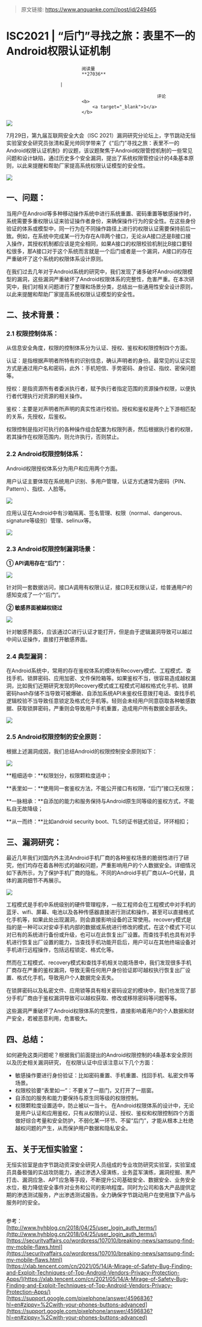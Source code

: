 > 原文链接: https://www.anquanke.com//post/id/249465 


# ISC2021 | “后门”寻找之旅：表里不一的Android权限认证机制


                                阅读量   
                                **27036**
                            
                        |
                        
                                                            评论
                                <b>
                                    <a target="_blank">1</a>
                                </b>
                                                                                    



[![](https://p2.ssl.qhimg.com/t017bcb381194b1ea42.jpg)](https://p2.ssl.qhimg.com/t017bcb381194b1ea42.jpg)



7月29日，第九届互联网安全大会（ISC 2021）漏洞研究分论坛上，字节跳动无恒实验室安全研究员张清和夏光帅同学带来了《“后门”寻找之旅：表里不一的Android权限认证机制》的议题，该议题聚焦于Android权限管控机制的一些常见问题和设计缺陷，通过历史多个安全漏洞，提出了系统权限管控设计的4条基本原则，以此来提醒和帮助厂家提高系统权限认证模型的安全性。

[![](https://p2.ssl.qhimg.com/t0154b9acca15c5540d.jpg)](https://p2.ssl.qhimg.com/t0154b9acca15c5540d.jpg)



## 一、问题：

当用户在Android等多种移动操作系统中进行系统重置、密码重置等敏感操作时，系统需要多重权限认证来验证操作者身份，来确保操作行为的安全性。在这些身份验证的体系或模型中，同一行为在不同操作路径上进行的权限认证需要保持前后一致。例如，在系统中完成某一行为存在A/B两个接口，无论从A接口还是B接口接入操作，其授权机制都应该是完全相同，如果A接口的权限校验机制比B接口要轻松很多，那A接口对于这个系统而言就是一个后门或者是一个漏洞，A接口的存在严重破坏了这个系统的权限体系设计原则。

在我们过去几年对于Android系统的研究中，我们发现了诸多破坏Android权限模型的漏洞，这些漏洞严重破坏了Android权限体系的完整性，危害严重。在本次研究中，我们对相关问题进行了整理和场景分类，总结出一些通用性安全设计原则，以此来提醒和帮助厂家提高系统权限认证模型的安全性。



## 二、技术背景：

### <a class="reference-link" name="2.1%20%E6%9D%83%E9%99%90%E6%8E%A7%E5%88%B6%E4%BD%93%E7%B3%BB%EF%BC%9A"></a>2.1 权限控制体系：

从信息安全角度，权限的控制体系分为认证、授权、鉴权和权限控制四个方面。

认证：是指根据声明者所特有的识别信息，确认声明者的身份。最常见的认证实现方式是通过用户名和密码，此外：手机短信、手势密码、身份证、指纹、密保问题等。

授权：是指资源所有者委派执行者，赋予执行者指定范围的资源操作权限，以便执行者代理执行对资源的相关操作。

鉴权：主要是对声明者所声明的真实性进行校验。授权和鉴权是两个上下游相匹配的关系，先授权，后鉴权。

权限控制是指对可执行的各种操作组合配置为权限列表，然后根据执行者的权限，若其操作在权限范围内，则允许执行，否则禁止。

### <a class="reference-link" name="2.2%20Android%E6%9D%83%E9%99%90%E6%8E%A7%E5%88%B6%E4%BD%93%E7%B3%BB%EF%BC%9A"></a>2.2 Android权限控制体系：

Android权限授权体系分为用户和应用两个方面。

用户认证主要体现在系统用户识别、多用户管理，认证方式通常为密码（PIN、Pattern）、指纹、人脸等。

[![](https://p0.ssl.qhimg.com/t01057aaab50234027b.png)](https://p0.ssl.qhimg.com/t01057aaab50234027b.png)

应用认证在Android中有沙箱隔离、签名管理、权限（normal、dangerous、signature等级别）管理、selinux等。

[![](https://p0.ssl.qhimg.com/t0198e746ae7006000a.png)](https://p0.ssl.qhimg.com/t0198e746ae7006000a.png)

### <a class="reference-link" name="2.3%20Android%E6%9D%83%E9%99%90%E6%8E%A7%E5%88%B6%E6%BC%8F%E6%B4%9E%E5%9C%BA%E6%99%AF%EF%BC%9A"></a>2.3 Android权限控制漏洞场景：

**① API调用存在“后门”：**

[![](https://p4.ssl.qhimg.com/t01528815a5feb579d2.png)](https://p4.ssl.qhimg.com/t01528815a5feb579d2.png)

针对同一套数据访问，接口A调用有权限认证，接口B无权限认证，给普通用户的感知变成了一个“后门”。

**② 敏感界面被越权绕过**

[![](https://p4.ssl.qhimg.com/t01d5c357b89a2be5a4.png)](https://p4.ssl.qhimg.com/t01d5c357b89a2be5a4.png)

针对敏感界面S，应该通过C进行认证才能打开，但是由于逻辑漏洞导致可以越过中间认证操作，直接打开敏感界面。

### <a class="reference-link" name="2.4%20%E5%85%B8%E5%9E%8B%E6%BC%8F%E6%B4%9E%EF%BC%9A"></a>2.4 典型漏洞：

在Android系统中，常用的存在鉴权体系的模块有Recovery模式、工程模式、查找手机、锁屏密码、应用加密、文件保险箱等。如果鉴权不当，很容易造成越权漏洞，比如我们近期研究发现的Recovery模式或工程模式可越权格式化手机、锁屏密码hash存储不当导致可被爆破、自添加系统API未鉴权任意拨打电话、查找手机逻辑校验不当导致任意锁定及格式化手机等。轻则会未经用户同意窃取各种敏感数据、获取锁屏密码，严重则会导致用户手机重置，造成用户所有数据全部丢失。

[![](https://p4.ssl.qhimg.com/t01cefc555345c92b55.png)](https://p4.ssl.qhimg.com/t01cefc555345c92b55.png)

### <a class="reference-link" name="2.5%20Android%E6%9D%83%E9%99%90%E6%8E%A7%E5%88%B6%E7%9A%84%E5%AE%89%E5%85%A8%E5%8E%9F%E5%88%99%EF%BC%9A"></a>2.5 Android权限控制的安全原则：

根据上述漏洞成因，我们总结Android的权限控制安全原则如下：

[![](https://p3.ssl.qhimg.com/t0172a48c374513bff1.png)](https://p3.ssl.qhimg.com/t0172a48c374513bff1.png)

**粗细适中：**权限划分，权限颗粒度适中；

**表里如一：**使用同一套鉴权方法，不能公开接口有权限，“后门”接口无权限；

**一脉相承：**自添加的能力和服务保持与Android原生同等级的鉴权方式，不能私自无故降级；

**从一而终：**比如android security boot、TLS的证书链式验证，环环相扣；



## 三、漏洞研究：

最近几年我们对国内外主流Android手机厂商的各种鉴权场景的脆弱性进行了研究，他们均存在着各种形式的越权问题，严重影响用户的个人数据安全。详细情况如下表所示，为了保护手机厂商的隐私，不同的Android手机厂商以A~G代替，具体的漏洞细节不再展示。

[![](https://p2.ssl.qhimg.com/t018f23e8b3c2d6fa49.png)](https://p2.ssl.qhimg.com/t018f23e8b3c2d6fa49.png)

工程模式是手机中系统级别的硬件管理程序，一般工程师会在工程模式中对手机的蓝牙、wifi、屏幕、电池以及各种传感器直接进行测试和操作，甚至可以直接格式化手机等，如果此处出现漏洞，则会直接影响设备的正常使用。recovery模式是指的是一种可以对安卓手机内部的数据或系统进行修改的模式，在这个模式下可以对已有的系统进行备份或升级，也可以在此恢复出厂设置。而查找手机也具有对手机进行恢复出厂设置的能力，当查找手机功能开启后，用户可以在其他终端设备对手机进行远程操作，包括远程锁定、格式化等。

然而在工程模式、recovery模式和查找手机相关功能场景中，我们发现很多手机厂商存在严重的鉴权漏洞，导致无需任何用户身份验证即可越权执行恢复出厂设置、格式化手机，导致用户个人数据完全丢失。

在锁屏密码以及私密文件、应用锁等具有相关密码设定的模块中，我们也发现了部分手机厂商由于鉴权漏洞导致可以越权获取、修改或移除密码等问题等等。

这些漏洞严重破坏了Android权限体系的完整性，直接影响着用户的个人数据和财产安全，若被恶意利用，危害极大。



## 四、总结：

如何避免这类问题呢？根据我们前面提出的Android权限控制的4条基本安全原则以及历史相关漏洞研究， 在权限认证中应该注意以下几个方面：
- 敏感操作要进行身份验证：比如密码重置、手机重置、找回手机、私密文件等场景。
- 权限校验要“表里如一”：不要关了一扇门，又打开了一扇窗。
- 自添加的服务和能力要保持与原生同等级的权限控制。
- 权限颗粒度设置适中，防止被以一当十。
在Android权限体系的设计中，无论是用户认证和应用鉴权，只有从权限的认证、授权、鉴权和权限控制四个方面做好综合考量和安全防护，不弱化某一环节、不留“后门”，才能从根本上杜绝越权问题的产生，从而保护用户数据和隐私安全。



## 五、关于无恒实验室：

无恒实验室是由字节跳动资深安全研究人员组成的专业攻防研究实验室，实验室成员具备极强的实战攻防能力，通过渗透入侵演练，业务蓝军演练，漏洞挖掘、黑产打击、漏洞应急、APT应急等手段，不断提升公司基础安全、数据安全、业务安全水位，极力降低安全事件对业务和公司的影响程度。同时为公司和各大产品提供定期的渗透测试服务，产出渗透测试报告。全力确保字节跳动用户在使用旗下产品与服务时的安全。

[![](data:image/png;base64,iVBORw0KGgoAAAANSUhEUgAAAAEAAAABCAYAAAAfFcSJAAAAAXNSR0IArs4c6QAAAARnQU1BAACxjwv8YQUAAAAJcEhZcwAADsQAAA7EAZUrDhsAAAANSURBVBhXYzh8+PB/AAffA0nNPuCLAAAAAElFTkSuQmCC)](https://p0.ssl.qhimg.com/t01eb79686538ad6d03.png)

参考：<br>[http://www.hyhblog.cn/2018/04/25/user_login_auth_terms/](http://www.hyhblog.cn/2018/04/25/user_login_auth_terms/)<br>[https://securityaffairs.co/wordpress/107010/breaking-news/samsung-find-my-mobile-flaws.html](https://securityaffairs.co/wordpress/107010/breaking-news/samsung-find-my-mobile-flaws.html)<br>[https://xlab.tencent.com/cn/2021/05/14/A-Mirage-of-Safety-Bug-Finding-and-Exploit-Techniques-of-Top-Android-Vendors-Privacy-Protection-Apps/](https://xlab.tencent.com/cn/2021/05/14/A-Mirage-of-Safety-Bug-Finding-and-Exploit-Techniques-of-Top-Android-Vendors-Privacy-Protection-Apps/)<br>[https://support.google.com/pixelphone/answer/4596836?hl=en#zippy=%2Cwith-your-phones-buttons-advanced](https://support.google.com/pixelphone/answer/4596836?hl=en#zippy=%2Cwith-your-phones-buttons-advanced)
